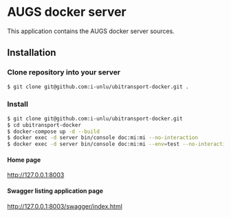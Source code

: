 AUGS docker server
================

This application contains the AUGS docker server sources.

Installation
------------

### Clone repository into your server

```bash
$ git clone git@github.com:i-unlu/ubitransport-docker.git .
```

### Install

```bash
$ git clone git@github.com:i-unlu/ubitransport-docker.git
$ cd ubitransport-docker
$ docker-compose up -d --build
$ docker exec -d server bin/console doc:mi:mi --no-interaction
$ docker exec -d server bin/console doc:mi:mi --env=test --no-interaction
```

#### Home page

http://127.0.0.1:8003

#### Swagger listing application page

http://127.0.0.1:8003/swagger/index.html
